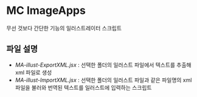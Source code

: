 # MC ImageApps

무선 것보다 간단한 기능의 일러스트레이터 스크립트

## 파일 설명
* _MA-illust-ExportXML.jsx_ : 선택한 폴더의 일러스트 파일에서 텍스트를 추출해 xml 파일로 생성
* _MA-illust-ImportXML.jsx_ : 선택한 폴더의 일러스트 파일과 같은 파일명의 xml 파일을 불러와 번역된 텍스트를 일러스트에 입력하는 스크립트